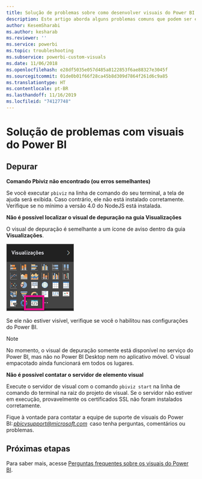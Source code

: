 ```yaml
---
title: Solução de problemas sobre como desenvolver visuais do Power BI
description: Este artigo aborda alguns problemas comuns que podem ser encontrados ao desenvolver ou criar um visual personalizado do Power BI.
author: KesemSharabi
ms.author: kesharab
ms.reviewer: ''
ms.service: powerbi
ms.topic: troubleshooting
ms.subservice: powerbi-custom-visuals
ms.date: 11/06/2018
ms.openlocfilehash: e28df5035e057d485a8122853f6ae88327e3045f
ms.sourcegitcommit: 01de0b01f66f28ca45b8d309d7864f261d6c9a85
ms.translationtype: HT
ms.contentlocale: pt-BR
ms.lasthandoff: 11/16/2019
ms.locfileid: "74127748"
---
```

# <a name="troubleshoot-power-bi-power-bi-visuals"></a>Solução de problemas com visuais do Power BI

## <a name="debug"></a>Depurar

**Comando Pbiviz não encontrado (ou erros semelhantes)**

Se você executar `pbiviz` na linha de comando do seu terminal, a tela de ajuda será exibida. Caso contrário, ele não está instalado corretamente. Verifique se no mínimo a versão 4.0 do NodeJS está instalada.

**Não é possível localizar o visual de depuração na guia Visualizações**

O visual de depuração é semelhante a um ícone de aviso dentro da guia **Visualizações**.

![Seleção de visuais](media/power-bi-custom-visuals-troubleshoot/powerbi-developer-visual-selection.png)

Se ele não estiver visível, verifique se você o habilitou nas configurações do Power BI.

> [!NOTE]
> No momento, o visual de depuração somente está disponível no serviço do Power BI, mas não no Power BI Desktop nem no aplicativo móvel. O visual empacotado ainda funcionará em todos os lugares.

**Não é possível contatar o servidor de elemento visual**

Execute o servidor de visual com o comando `pbiviz start` na linha de comando do terminal na raiz do projeto de visual. Se o servidor não estiver em execução, provavelmente os certificados SSL não foram instalados corretamente.

Fique à vontade para contatar a equipe de suporte de visuais do Power BI: *pbicvsupport@microsoft.com*  caso tenha perguntas, comentários ou problemas.

## <a name="next-steps"></a>Próximas etapas

Para saber mais, acesse [Perguntas frequentes sobre os visuais do Power BI](power-bi-custom-visuals-faq.md#organizational-visuals).